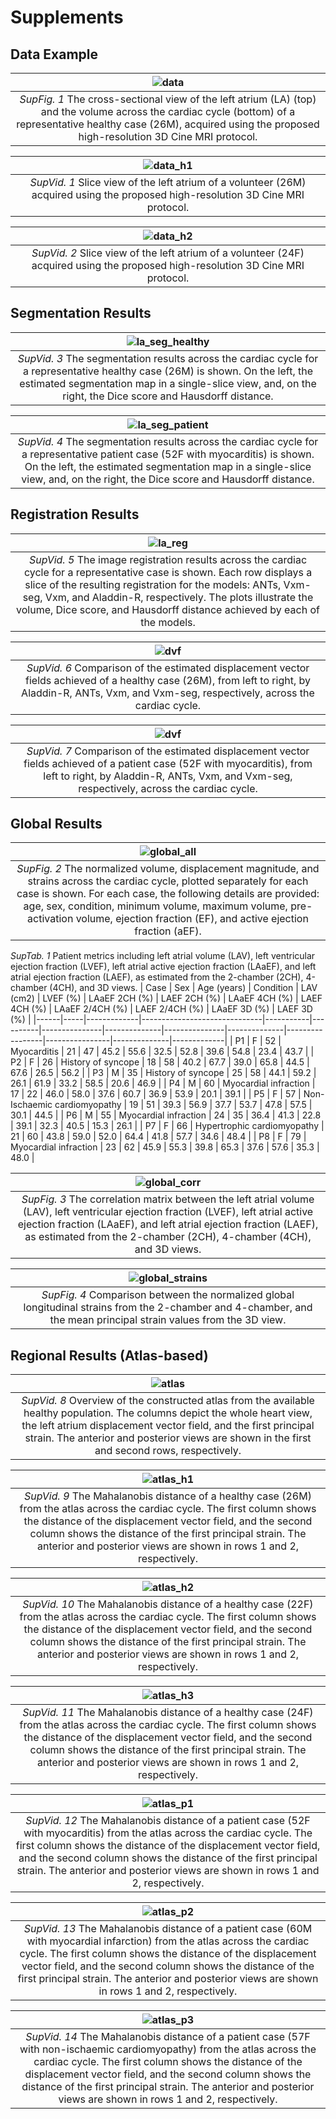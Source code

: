 # Supplements

## Data Example
| ![data](data/data_example.png "Cross section view and volume across the cardiac cycle") | 
|:--:|
| _<span id="SupFig1">SupFig. 1</span>_ The cross-sectional view of the left atrium (LA) (top) and the volume across the cardiac cycle (bottom) of a representative healthy case (26M), acquired using the proposed high-resolution 3D Cine MRI protocol. |

| ![data_h1](data/data_slice_1.gif "Slice view of volunteer 1 across the cardiac cycle") | 
|:--:|
| _<span id="SupVid1">SupVid. 1</span>_ Slice view of the left atrium of a volunteer (26M) acquired using the proposed high-resolution 3D Cine MRI protocol. |

| ![data_h2](data/data_slice_2.gif "Slice view of volunteer 2 across the cardiac cycle") | 
|:--:|
| _<span id="SupVid2">SupVid. 2</span>_ Slice view of the left atrium of a volunteer (24F) acquired using the proposed high-resolution 3D Cine MRI protocol. |


## Segmentation Results
| ![la_seg_healthy](segmentation/seg_healthy.gif "Left atrium segmentation results across the cardiac cycle") | 
|:--:|
| _<span id="SupVid3">SupVid. 3</span>_ The segmentation results across the cardiac cycle for a representative healthy case (26M) is shown. On the left, the estimated segmentation map in a single-slice view, and, on the right, the Dice score and Hausdorff distance.

| ![la_seg_patient](segmentation/seg_patient.gif "Left atrium segmentation results across the cardiac cycle") | 
|:--:|
| _<span id="SupVid4">SupVid. 4</span>_ The segmentation results across the cardiac cycle for a representative patient case (52F with myocarditis) is shown. On the left, the estimated segmentation map in a single-slice view, and, on the right, the Dice score and Hausdorff distance.



## Registration Results
| ![la_reg](registration/la_reg.gif "Left atrium registration results across the cardiac cycle") | 
|:--:|
| _<span id="SupVid5">SupVid. 5</span>_ The image registration results across the cardiac cycle for a representative case is shown. Each row displays a slice of the resulting registration for the models: ANTs, Vxm-seg, Vxm, and Aladdin-R, respectively. The plots illustrate the volume, Dice score, and Hausdorff distance achieved by each of the models. |

| ![dvf](registration/dvf_comparison_healthy.gif "Comparison of the estimated displacement vector fields of a healthy case") | 
|:--:|
| _<span id="SupVid6">SupVid. 6</span>_ Comparison of the estimated displacement vector fields achieved of a healthy case (26M), from left to right, by Aladdin-R, ANTs, Vxm, and Vxm-seg, respectively, across the cardiac cycle. |

| ![dvf](registration/dvf_comparison_patient.gif "Comparison of the estimated displacement vector fields of a patient case") | 
|:--:|
| _<span id="SupVid7">SupVid. 7</span>_ Comparison of the estimated displacement vector fields achieved of a patient case (52F with myocarditis), from left to right, by Aladdin-R, ANTs, Vxm, and Vxm-seg, respectively, across the cardiac cycle. |


## Global Results
| ![global_all](global_results/individual.png "The normalized volume, displacement magnitude, and strains across the cardiac cycle for each case") |
|:--:|
| _<span id="SupFig2">SupFig. 2</span>_ The normalized volume, displacement magnitude, and strains across the cardiac cycle, plotted separately for each case is shown. For each case, the following details are provided: age, sex, condition, minimum volume, maximum volume, pre-activation volume, ejection fraction (EF), and active ejection fraction (aEF). |


_<span id="SupTab1">SupTab. 1</span>_ Patient metrics including left atrial volume (LAV), left ventricular ejection fraction (LVEF), left atrial active ejection fraction (LAaEF), and left atrial ejection fraction (LAEF), as estimated from the 2-chamber (2CH), 4-chamber (4CH), and 3D views.
| Case | Sex | Age (years) | Condition                    | LAV (cm2) | LVEF (%) | LAaEF 2CH (%) | LAEF 2CH (%) | LAaEF 4CH (%) | LAEF 4CH (%) | LAaEF 2/4CH (%) | LAEF 2/4CH (%) | LAaEF 3D (%) | LAEF 3D (%) |
|------|-----|-------------|------------------------------|-----------|----------|---------------|--------------|---------------|--------------|-----------------|----------------|--------------|-------------|
| P1   | F   | 52          | Myocarditis                  | 21        | 47       | 45.2          | 55.6         | 32.5          | 52.8         | 39.6            | 54.8           | 23.4         | 43.7        |
| P2   | F   | 26          | History of syncope           | 18        | 58       | 40.2          | 67.7         | 39.0          | 65.8         | 44.5            | 67.6           | 26.5         | 56.2        |
| P3   | M   | 35          | History of syncope           | 25        | 58       | 44.1          | 59.2         | 26.1          | 61.9         | 33.2            | 58.5           | 20.6         | 46.9        |
| P4   | M   | 60          | Myocardial infraction        | 17        | 22       | 46.0          | 58.0         | 37.6          | 60.7         | 36.9            | 53.9           | 20.1         | 39.1        |
| P5   | F   | 57          | Non-Ischaemic cardiomyopathy | 19        | 51       | 39.3          | 56.9         | 37.7          | 53.7         | 47.8            | 57.5           | 30.1         | 44.5        |
| P6   | M   | 55          | Myocardial infraction        | 24        | 35       | 36.4          | 41.3         | 22.8          | 39.1         | 32.3            | 40.5           | 15.3         | 26.1        |
| P7   | F   | 66          | Hypertrophic cardiomyopathy  | 21        | 60       | 43.8          | 59.0         | 52.0          | 64.4         | 41.8            | 57.7           | 34.6         | 48.4        |
| P8   | F   | 79          | Myocardial infraction        | 23        | 62       | 45.9          | 55.3         | 39.8          | 65.3         | 37.6            | 57.6           | 35.3         | 48.0        |


| ![global_corr](global_results/correlation_matrix.png "Correlation matrix between estimated values from 2-Chamber, 4-Chamber and 3D Views") |
|:--:|
| _<span id="SupFig3">SupFig. 3</span>_ The correlation matrix between the left atrial volume (LAV), left ventricular ejection fraction (LVEF), left atrial active ejection fraction (LAaEF), and left atrial ejection fraction (LAEF), as estimated from the 2-chamber (2CH), 4-chamber (4CH), and 3D views. |

| ![global_strains](global_results/strains.png "Normalized strains of 2-Chamber, 4-Chamber and 3D Views") |
|:--:|
| _<span id="SupFig4">SupFig. 4</span>_ Comparison between the normalized global longitudinal strains from the 2-chamber and 4-chamber, and the mean principal strain values from the 3D view. |


## Regional Results (Atlas-based)
| ![atlas](regional_results/atlas.gif "Overview of the atlas") | 
|:--:|
| _<span id="SupVid8">SupVid. 8</span>_ Overview of the constructed atlas from the available healthy population. The columns depict the whole heart view, the left atrium displacement vector field, and the first principal strain. The anterior and posterior views are shown in the first and second rows, respectively. |

| ![atlas_h1](regional_results/healthy1.gif "Analysis of a healthy case 1 using the atlas") | 
|:--:|
| _<span id="SupVid9">SupVid. 9</span>_ The Mahalanobis distance of a healthy case (26M) from the atlas across the cardiac cycle. The first column shows the distance of the displacement vector field, and the second column shows the distance of the first principal strain. The anterior and posterior views are shown in rows 1 and 2, respectively. |

| ![atlas_h2](regional_results/healthy2.gif "Analysis of a healthy case 2 using the atlas") | 
|:--:|
| _<span id="SupVid10">SupVid. 10</span>_ The Mahalanobis distance of a healthy case (22F) from the atlas across the cardiac cycle. The first column shows the distance of the displacement vector field, and the second column shows the distance of the first principal strain. The anterior and posterior views are shown in rows 1 and 2, respectively. |

| ![atlas_h3](regional_results/healthy3.gif "Analysis of a healthy case 3 using the atlas") | 
|:--:|
| _<span id="SupVid11">SupVid. 11</span>_ The Mahalanobis distance of a healthy case (24F) from the atlas across the cardiac cycle. The first column shows the distance of the displacement vector field, and the second column shows the distance of the first principal strain. The anterior and posterior views are shown in rows 1 and 2, respectively. |

| ![atlas_p1](regional_results/patient1.gif "Analysis of a patient case 1 using the atlas") | 
|:--:|
| _<span id="SupVid12">SupVid. 12</span>_ The Mahalanobis distance of a patient case (52F with myocarditis) from the atlas across the cardiac cycle. The first column shows the distance of the displacement vector field, and the second column shows the distance of the first principal strain. The anterior and posterior views are shown in rows 1 and 2, respectively. |

| ![atlas_p2](regional_results/patient2.gif "Analysis of a patient case 2 using the atlas") | 
|:--:|
| _<span id="SupVid13">SupVid. 13</span>_ The Mahalanobis distance of a patient case (60M with myocardial infarction) from the atlas across the cardiac cycle. The first column shows the distance of the displacement vector field, and the second column shows the distance of the first principal strain. The anterior and posterior views are shown in rows 1 and 2, respectively. |

| ![atlas_p3](regional_results/patient3.gif "Analysis of a patient case 3 using the atlas") | 
|:--:|
| _<span id="SupVid14">SupVid. 14</span>_ The Mahalanobis distance of a patient case (57F with non-ischaemic cardiomyopathy) from the atlas across the cardiac cycle. The first column shows the distance of the displacement vector field, and the second column shows the distance of the first principal strain. The anterior and posterior views are shown in rows 1 and 2, respectively. |
